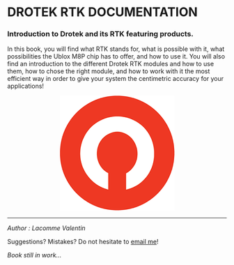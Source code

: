 # DROTEK RTK DOCUMENTATION

### Introduction to Drotek and its RTK featuring products.

In this book, you will find what RTK stands for, what is possible with it, what possibilities the Ublox M8P chip has to offer, and how to use it. You will also find an introduction to the different Drotek RTK modules and how to use them, how to chose the right module, and how to work with it the most efficient way in order to give your system the centimetric accuracy for your applications!

<p align="center">
  <img src="./images/logodro.png?raw=true" alt="Drotek Logo"/>
</p>


-----


_Author : Lacomme Valentin_

Suggestions? Mistakes? Do not hesitate to [email me](mailto:valentin.lacomme@drotek.com)!

_Book still in work..._
